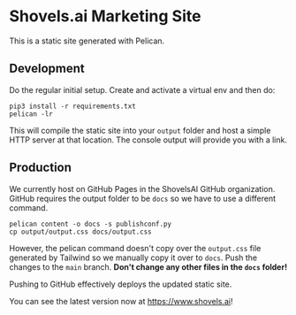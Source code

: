 # Shovels.ai Marketing Site

This is a static site generated with Pelican. 

## Development

Do the regular initial setup. Create and activate a virtual env and then do:

```
pip3 install -r requirements.txt
pelican -lr
```

This will compile the static site into your `output` folder and host a simple HTTP server at that location. The console output will provide you with a link. 

## Production

We currently host on GitHub Pages in the ShovelsAI GitHub organization. GitHub requires the output folder to be `docs` so we have to use a different command.

```
pelican content -o docs -s publishconf.py
cp output/output.css docs/output.css
```

However, the pelican command doesn't copy over the `output.css` file generated by Tailwind so we manually copy it over to `docs`. Push the changes to the `main` branch. **Don't change any other files in the `docs` folder!**

Pushing to GitHub effectively deploys the updated static site.

You can see the latest version now at https://www.shovels.ai!